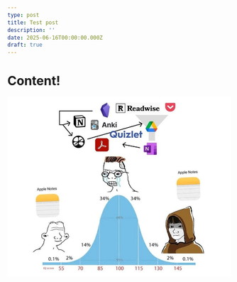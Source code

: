 ```yaml
---
type: post
title: Test post
description: ''
date: 2025-06-16T00:00:00.000Z
draft: true
---
```


# Content!

![](./curve-notes.jpg)

